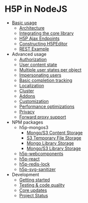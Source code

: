 # H5P in NodeJS

- [Basic usage](usage/usage.md)
  * [Architecture](usage/architecture.md)  
  * [Integrating the core library](usage/integrating.md)
  * [H5P Ajax Endpoints](usage/ajax-endpoints.md)
  * [Constructing H5PEditor](usage/h5p-editor-constructor.md)  
  * [REST Example](examples/rest/README.md)
- Advanced usage
  * [Authorization](advanced/authorization.md)
  * [User content state](advanced/user-content-state.md)
  * [Multiple user states per object](advanced/context-ids.md)
  * [Impersonating users](advanced/impersonation.md)
  * [Basic completion tracking](advanced/completion-tracking.md)
  * [Localization](advanced/localization.md)
  * [Cluster](advanced/cluster.md)
  * [Addons](advanced/addons.md)
  * [Customization](advanced/customization.md)
  * [Performance optimizations](advanced/performance-optimizations.md)
  * [Privacy](advanced/privacy.md)
  * [Forward proxy support](advanced/proxy.md)
- NPM packages
  - h5p-mongos3
    * [Mongo/S3 Content Storage](packages/h5p-mongos3/mongo-s3-content-storage.md)
    * [S3 Temporary File Storage](packages/h5p-mongos3/s3-temporary-file-storage.md)
    * [Mongo Library Storage](packages/h5p-mongos3/mongo-library-storage.md)
    * [Mongo/S3 Library Storage](packages/h5p-mongos3/mongo-s3-library-storage.md)
  - [h5p-webcomponents](packages/h5p-webcomponents.md)
  - [h5p-react](packages/h5p-react.md)
  - [h5p-redis-lock](packages/h5p-redis-lock.md)
  - [h5p-svg-sanitizer](packages/h5p-svg-sanitizer.md)
- Development
  * [Getting started](development/getting-started.md)
  * [Testing & code quality](development/testing-quality.md)
  * [Core updates](development/core-updates.md)
  * [Project Status](development/status.md)
